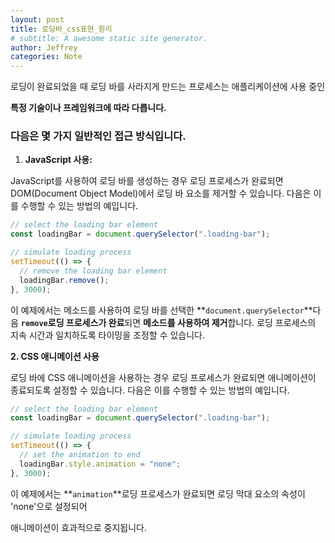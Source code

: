 ```yaml
---
layout: post
title: 로딩바_css표현_원리
# subtitle: A awesome static site generator.
author: Jeffrey
categories: Note
---
```


로딩이 완료되었을 때 로딩 바를 사라지게 만드는 프로세스는 애플리케이션에 사용 중인

**특정 기술이나 프레임워크에 따라 다릅니다.**

### 다음은 몇 가지 일반적인 접근 방식입니다.

1. **JavaScript 사용:**

JavaScript를 사용하여 로딩 바를 생성하는 경우 로딩 프로세스가 완료되면 DOM(Document Object Model)에서 로딩 바 요소를 제거할 수 있습니다. 다음은 이를 수행할 수 있는 방법의 예입니다.

```jsx
// select the loading bar element
const loadingBar = document.querySelector(".loading-bar");

// simulate loading process
setTimeout(() => {
  // remove the loading bar element
  loadingBar.remove();
}, 3000);
```

이 예제에서는 메소드를 사용하여 로딩 바를 선택한 **`document.querySelector`**다음 **`remove`로딩 프로세스가 완료**되면 **메소드를 사용하여 제거**합니다. 로딩 프로세스의 지속 시간과 일치하도록 타이밍을 조정할 수 있습니다.

**2. CSS 애니메이션 사용**

로딩 바에 CSS 애니메이션을 사용하는 경우 로딩 프로세스가 완료되면 애니메이션이 종료되도록 설정할 수 있습니다. 다음은 이를 수행할 수 있는 방법의 예입니다.

```jsx
// select the loading bar element
const loadingBar = document.querySelector(".loading-bar");

// simulate loading process
setTimeout(() => {
  // set the animation to end
  loadingBar.style.animation = "none";
}, 3000);
```

이 예제에서는 **`animation`**로딩 프로세스가 완료되면 로딩 막대 요소의 속성이 'none'으로 설정되어

애니메이션이 효과적으로 중지됩니다.

